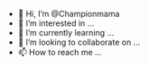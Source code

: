 - 👋 Hi, I’m @Championmama
- 👀 I’m interested in ...
- 🌱 I’m currently learning ...
- 💞️ I’m looking to collaborate on ...
- 📫 How to reach me ...

<!---
Championmama/Championmama is a ✨ special ✨ repository because its `README.md` (this file) appears on your GitHub profile.
You can click the Preview link to take a look at your changes.
--->
